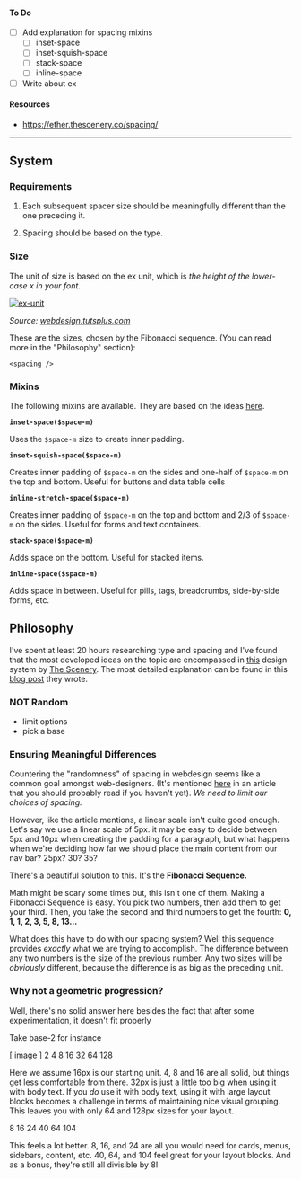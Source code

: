 #### To Do

-   [ ] Add explanation for spacing mixins
    -   [ ] inset-space
    -   [ ] inset-squish-space
    -   [ ] stack-space
    -   [ ] inline-space
-   [ ] Write about ex

#### Resources

-   https://ether.thescenery.co/spacing/

---

## System

### Requirements

1. Each subsequent spacer size should be meaningfully different than the one preceding it.

2. Spacing should be based on the type.

### Size

The unit of size is based on the ex unit, which is _the height of the lower-case x in your font_.

[![ex-unit](\img\ex-unit.png)](https://www.disturbancesinthewash.net/journal/2012/8/11/how-to-add-an-image-with-link-in-markdown.html)
_Source: [webdesign.tutsplus.com](https://webdesign.tutsplus.com/articles/7-css-units-you-might-not-know-about--cms-22573)_

These are the sizes, chosen by the Fibonacci sequence. (You can read more in the "Philosophy" section):

```
<spacing />
```

### Mixins

The following mixins are available. They are based on the ideas [here](https://medium.com/eightshapes-llc/space-in-design-systems-188bcbae0d62).

**`inset-space($space-m)`**

Uses the `$space-m` size to create inner padding.

**`inset-squish-space($space-m)`**

Creates inner padding of `$space-m` on the sides and one-half of `$space-m` on the top and bottom. Useful for buttons and data table cells

**`inline-stretch-space($space-m)`**

Creates inner padding of `$space-m` on the top and bottom and 2/3 of `$space-m` on the sides. Useful for forms and text containers.

**`stack-space($space-m)`**

Adds space on the bottom. Useful for stacked items.

**`inline-space($space-m)`**

Adds space in between. Useful for pills, tags, breadcrumbs, side-by-side forms, etc.

## Philosophy

I've spent at least 20 hours researching type and spacing and I've found that the most developed ideas on the topic are encompassed in [this](https://ether.thescenery.co/spacing/) design system by [The Scenery](https://thescenery.co/). The most detailed explanation can be found in this [blog post](https://medium.com/@ethersystem/generating-design-system-spacing-aa69714160bc) they wrote.

### NOT Random

-   limit options
-   pick a base

### Ensuring Meaningful Differences

Countering the "randomness" of spacing in webdesign seems like a common goal amongst web-designers. (It's mentioned [here](https://medium.com/eightshapes-llc/space-in-design-systems-188bcbae0d62) in an article that you should probably read if you haven't yet). _We need to limit our choices of spacing._

However, like the article mentions, a linear scale isn't quite good enough. Let's say we use a linear scale of 5px. it may be easy to decide between 5px and 10px when creating the padding for a paragraph, but what happens when we're deciding how far we should place the main content from our nav bar? 25px? 30? 35?

There's a beautiful solution to this. It's the **Fibonacci Sequence.**

Math might be scary some times but, this isn't one of them. Making a Fibonacci Sequence is easy. You pick two numbers, then add them to get your third. Then, you take the second and third numbers to get the fourth: **0, 1, 1, 2, 3, 5, 8, 13...**

What does this have to do with our spacing system? Well this sequence provides _exactly_ what we are trying to accomplish. The difference between any two numbers is the size of the previous number. Any two sizes will be _obviously_ different, because the difference is as big as the preceding unit.

### Why not a geometric progression?

Well, there's no solid answer here besides the fact that after some experimentation, it doesn't fit properly

Take base-2 for instance

[ image ] 2 4 8 16 32 64 128

Here we assume 16px is our starting unit. 4, 8 and 16 are all solid, but things get less comfortable from there. 32px is just a little too big when using it with body text. If you _do_ use it with body text, using it with large layout blocks becomes a challenge in terms of maintaining nice visual grouping. This leaves you with only 64 and 128px sizes for your layout.

8 16 24 40 64 104

This feels a lot better. 8, 16, and 24 are all you would need for cards, menus, sidebars, content, etc. 40, 64, and 104 feel great for your layout blocks. And as a bonus, they're still all divisible by 8!
